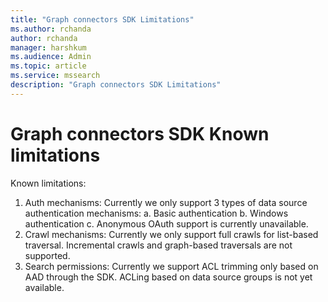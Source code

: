 ```yaml
---
title: "Graph connectors SDK Limitations"
ms.author: rchanda
author: rchanda
manager: harshkum
ms.audience: Admin
ms.topic: article
ms.service: mssearch
description: "Graph connectors SDK Limitations"
---
```


# Graph connectors SDK Known limitations

Known limitations:

1. Auth mechanisms: Currently we only support 3 types of data source authentication mechanisms:
a. Basic authentication
b. Windows authentication
c. Anonymous
OAuth support is currently unavailable.
2. Crawl mechanisms: Currently we only support full crawls for list-based traversal. Incremental crawls and graph-based traversals are not supported.
3. Search permissions: Currently we support ACL trimming only based on AAD through the SDK. ACLing based on data source groups is not yet available.
